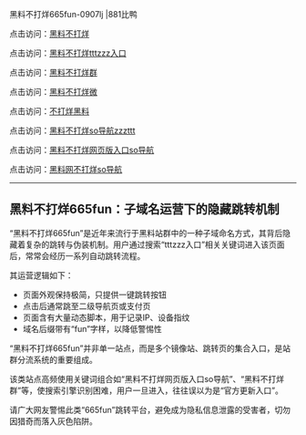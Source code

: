 黑料不打烊665fun-0907lj |881比鸭

点击访问：<a href="https://heiliaolvzlu3.pages.dev">黑料不打烊</a>  

点击访问：<a href="https://heiliaoyvnrda.pages.dev">黑料不打烊tttzzz入口</a>  

点击访问：<a href="https://heiliaox6jgh3.pages.dev">黑料不打烊群</a>  

点击访问：<a href="https://heiliao5s28gk.pages.dev">黑料不打烊微</a>  

点击访问：<a href="https://heiliaoxfe5rb.pages.dev">不打烊黑料</a>  

点击访问：<a href="https://heiliaokof3cy.pages.dev">黑料不打烊so导航zzzttt</a>  

点击访问：<a href="https://heiliao9wsbg3.pages.dev">黑料不打烊网页版入口so导航</a>  

点击访问：<a href="https://heiliaoryrhyu.pages.dev">黑料网不打烊so导航</a>  

---

## 黑料不打烊665fun：子域名运营下的隐藏跳转机制

“黑料不打烊665fun”是近年来流行于黑料站群中的一种子域命名方式，其背后隐藏着复杂的跳转与伪装机制。用户通过搜索“tttzzz入口”相关关键词进入该页面后，常常会经历一系列自动跳转流程。

其运营逻辑如下：
- 页面外观保持极简，只提供一键跳转按钮  
- 点击后通常跳至二级导航页或支付页  
- 页面含有大量动态脚本，用于记录IP、设备指纹  
- 域名后缀带有“fun”字样，以降低警惕性

“黑料不打烊665fun”并非单一站点，而是多个镜像站、跳转页的集合入口，是站群分流系统的重要组成。

该类站点高频使用关键词组合如“黑料不打烊网页版入口so导航”、“黑料不打烊群”等，使搜索引擎识别困难，用户一旦进入，往往误以为是“官方更新入口”。

请广大网友警惕此类“665fun”跳转平台，避免成为隐私信息泄露的受害者，切勿因猎奇而落入灰色陷阱。

